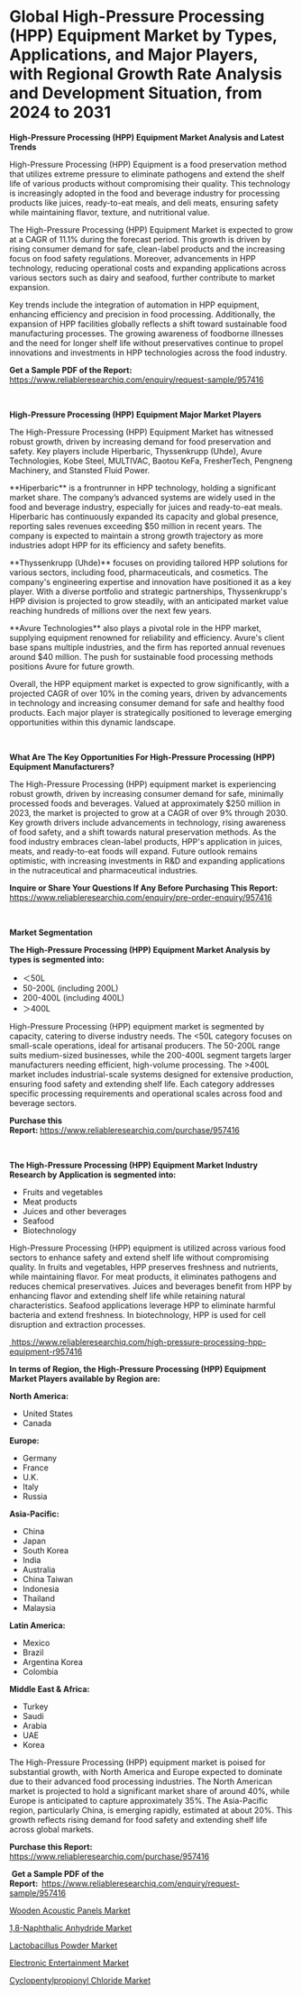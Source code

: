 <p><h1>Global High-Pressure Processing (HPP) Equipment Market by Types, Applications, and Major Players, with Regional Growth Rate Analysis and Development Situation, from 2024 to 2031</h1></p><p><strong>High-Pressure Processing (HPP) Equipment Market Analysis and Latest Trends</strong></p>
<p><p>High-Pressure Processing (HPP) Equipment is a food preservation method that utilizes extreme pressure to eliminate pathogens and extend the shelf life of various products without compromising their quality. This technology is increasingly adopted in the food and beverage industry for processing products like juices, ready-to-eat meals, and deli meats, ensuring safety while maintaining flavor, texture, and nutritional value. </p><p>The High-Pressure Processing (HPP) Equipment Market is expected to grow at a CAGR of 11.1% during the forecast period. This growth is driven by rising consumer demand for safe, clean-label products and the increasing focus on food safety regulations. Moreover, advancements in HPP technology, reducing operational costs and expanding applications across various sectors such as dairy and seafood, further contribute to market expansion. </p><p>Key trends include the integration of automation in HPP equipment, enhancing efficiency and precision in food processing. Additionally, the expansion of HPP facilities globally reflects a shift toward sustainable food manufacturing processes. The growing awareness of foodborne illnesses and the need for longer shelf life without preservatives continue to propel innovations and investments in HPP technologies across the food industry.</p></p>
<p><strong>Get a Sample PDF of the Report:&nbsp;</strong> <a href="https://www.reliableresearchiq.com/enquiry/request-sample/957416?utm_campaign=104&utm_medium=2&utm_source=Github&utm_content=ia&utm_term=03122024&utm_id=high-pressure-processing-hpp-equipment">https://www.reliableresearchiq.com/enquiry/request-sample/957416</a></p>
<p>&nbsp;</p>
<p><strong>High-Pressure Processing (HPP) Equipment Major Market Players</strong></p>
<p><p>The High-Pressure Processing (HPP) Equipment Market has witnessed robust growth, driven by increasing demand for food preservation and safety. Key players include Hiperbaric, Thyssenkrupp (Uhde), Avure Technologies, Kobe Steel, MULTIVAC, Baotou KeFa, FresherTech, Pengneng Machinery, and Stansted Fluid Power.</p><p>**Hiperbaric** is a frontrunner in HPP technology, holding a significant market share. The company’s advanced systems are widely used in the food and beverage industry, especially for juices and ready-to-eat meals. Hiperbaric has continuously expanded its capacity and global presence, reporting sales revenues exceeding $50 million in recent years. The company is expected to maintain a strong growth trajectory as more industries adopt HPP for its efficiency and safety benefits.</p><p>**Thyssenkrupp (Uhde)** focuses on providing tailored HPP solutions for various sectors, including food, pharmaceuticals, and cosmetics. The company's engineering expertise and innovation have positioned it as a key player. With a diverse portfolio and strategic partnerships, Thyssenkrupp's HPP division is projected to grow steadily, with an anticipated market value reaching hundreds of millions over the next few years.</p><p>**Avure Technologies** also plays a pivotal role in the HPP market, supplying equipment renowned for reliability and efficiency. Avure's client base spans multiple industries, and the firm has reported annual revenues around $40 million. The push for sustainable food processing methods positions Avure for future growth.</p><p>Overall, the HPP equipment market is expected to grow significantly, with a projected CAGR of over 10% in the coming years, driven by advancements in technology and increasing consumer demand for safe and healthy food products. Each major player is strategically positioned to leverage emerging opportunities within this dynamic landscape.</p></p>
<p>&nbsp;</p>
<p><strong>What Are The Key Opportunities For High-Pressure Processing (HPP) Equipment Manufacturers?</strong></p>
<p><p>The High-Pressure Processing (HPP) equipment market is experiencing robust growth, driven by increasing consumer demand for safe, minimally processed foods and beverages. Valued at approximately $250 million in 2023, the market is projected to grow at a CAGR of over 9% through 2030. Key growth drivers include advancements in technology, rising awareness of food safety, and a shift towards natural preservation methods. As the food industry embraces clean-label products, HPP's application in juices, meats, and ready-to-eat foods will expand. Future outlook remains optimistic, with increasing investments in R&D and expanding applications in the nutraceutical and pharmaceutical industries.</p></p>
<p><strong>Inquire or Share Your Questions If Any Before Purchasing This Report:</strong> <a href="https://www.reliableresearchiq.com/enquiry/pre-order-enquiry/957416?utm_campaign=104&utm_medium=2&utm_source=Github&utm_content=ia&utm_term=03122024&utm_id=high-pressure-processing-hpp-equipment">https://www.reliableresearchiq.com/enquiry/pre-order-enquiry/957416</a></p>
<p>&nbsp;</p>
<p><strong>Market Segmentation</strong></p>
<p><strong>The High-Pressure Processing (HPP) Equipment Market Analysis by types is segmented into:</strong></p>
<p><ul><li>＜50L</li><li>50-200L (including 200L)</li><li>200-400L (including 400L)</li><li>＞400L</li></ul></p>
<p><p>High-Pressure Processing (HPP) equipment market is segmented by capacity, catering to diverse industry needs. The <50L category focuses on small-scale operations, ideal for artisanal producers. The 50-200L range suits medium-sized businesses, while the 200-400L segment targets larger manufacturers needing efficient, high-volume processing. The >400L market includes industrial-scale systems designed for extensive production, ensuring food safety and extending shelf life. Each category addresses specific processing requirements and operational scales across food and beverage sectors.</p></p>
<p><strong>Purchase this Report:&nbsp;</strong><a href="https://www.reliableresearchiq.com/purchase/957416?utm_campaign=104&utm_medium=2&utm_source=Github&utm_content=ia&utm_term=03122024&utm_id=high-pressure-processing-hpp-equipment">https://www.reliableresearchiq.com/purchase/957416</a></p>
<p>&nbsp;</p>
<p><strong>The High-Pressure Processing (HPP) Equipment Market Industry Research by Application is segmented into:</strong></p>
<p><ul><li>Fruits and vegetables</li><li>Meat products</li><li>Juices and other beverages</li><li>Seafood</li><li>Biotechnology</li></ul></p>
<p><p>High-Pressure Processing (HPP) equipment is utilized across various food sectors to enhance safety and extend shelf life without compromising quality. In fruits and vegetables, HPP preserves freshness and nutrients, while maintaining flavor. For meat products, it eliminates pathogens and reduces chemical preservatives. Juices and beverages benefit from HPP by enhancing flavor and extending shelf life while retaining natural characteristics. Seafood applications leverage HPP to eliminate harmful bacteria and extend freshness. In biotechnology, HPP is used for cell disruption and extraction processes.</p></p>
<p><a href="https://www.reliableresearchiq.com/high-pressure-processing-hpp-equipment-r957416?utm_campaign=104&utm_medium=2&utm_source=Github&utm_content=ia&utm_term=03122024&utm_id=high-pressure-processing-hpp-equipment">&nbsp;https://www.reliableresearchiq.com/high-pressure-processing-hpp-equipment-r957416</a></p>
<p><strong>In terms of Region, the High-Pressure Processing (HPP) Equipment Market Players available by Region are:</strong></p>
<p>
    <p> <strong> North America: </strong>
        <ul>
            <li>United States</li>
            <li>Canada</li>
        </ul>
        </p> 
    <p> <strong> Europe: </strong>
        <ul>
            <li>Germany</li>
            <li>France</li>
            <li>U.K.</li>
            <li>Italy</li>
            <li>Russia</li>
        </ul>
        </p> 
    <p> <strong> Asia-Pacific: </strong>
        <ul>
            <li>China</li>
            <li>Japan</li>
            <li>South Korea</li>
            <li>India</li>
            <li>Australia</li>
            <li>China Taiwan</li>
            <li>Indonesia</li>
            <li>Thailand</li>
            <li>Malaysia</li>
        </ul>
        </p> 
    <p> <strong> Latin America: </strong>
        <ul>
            <li>Mexico</li>
            <li>Brazil</li>
            <li>Argentina Korea</li>
            <li>Colombia</li>
        </ul>
        </p> 
    <p> <strong> Middle East & Africa: </strong>
        <ul>
            <li>Turkey</li>
            <li>Saudi</li>
            <li>Arabia</li>
            <li>UAE</li>
            <li>Korea</li>
        </ul>
    </p>
    </p>
<p><p>The High-Pressure Processing (HPP) equipment market is poised for substantial growth, with North America and Europe expected to dominate due to their advanced food processing industries. The North American market is projected to hold a significant market share of around 40%, while Europe is anticipated to capture approximately 35%. The Asia-Pacific region, particularly China, is emerging rapidly, estimated at about 20%. This growth reflects rising demand for food safety and extending shelf life across global markets.</p></p>
<p><strong>Purchase this Report: </strong><a href="https://www.reliableresearchiq.com/purchase/957416?utm_campaign=104&utm_medium=2&utm_source=Github&utm_content=ia&utm_term=03122024&utm_id=high-pressure-processing-hpp-equipment">https://www.reliableresearchiq.com/purchase/957416</a></p>
<p>&nbsp;<strong>Get a Sample PDF of the Report:&nbsp;&nbsp;</strong><a href="https://www.reliableresearchiq.com/enquiry/request-sample/957416?utm_campaign=104&utm_medium=2&utm_source=Github&utm_content=ia&utm_term=03122024&utm_id=high-pressure-processing-hpp-equipment">https://www.reliableresearchiq.com/enquiry/request-sample/957416</a></p>
<p><strong></strong></p>
<p><p><a href="https://www.linkedin.com/pulse/navigating-wooden-acoustic-panels-market-incorporating-trends-xtajf?utm_campaign=104&utm_medium=2&utm_source=Github&utm_content=ia&utm_term=03122024&utm_id=high-pressure-processing-hpp-equipment">Wooden Acoustic Panels Market</a></p><p><a href="https://issuu.com/reportprime-2/docs/18-naphthalic-anhydride-market-size-2030.pptx?utm_campaign=104&utm_medium=2&utm_source=Github&utm_content=ia&utm_term=03122024&utm_id=high-pressure-processing-hpp-equipment">1,8-Naphthalic Anhydride Market</a></p><p><a href="https://www.linkedin.com/pulse/comprehensive-lactobacillus-powder-market-overview-emerging-trends-ohk1f?utm_campaign=104&utm_medium=2&utm_source=Github&utm_content=ia&utm_term=03122024&utm_id=high-pressure-processing-hpp-equipment">Lactobacillus Powder Market</a></p><p><a href="https://www.linkedin.com/pulse/analyzing-electronic-entertainment-market-revenue-worth-cagr-d75ie?utm_campaign=104&utm_medium=2&utm_source=Github&utm_content=ia&utm_term=03122024&utm_id=high-pressure-processing-hpp-equipment">Electronic Entertainment Market</a></p><p><a href="https://issuu.com/reportprime-2/docs/cyclopentylpropionyl-chloride-market-size-2030.ppt?utm_campaign=104&utm_medium=2&utm_source=Github&utm_content=ia&utm_term=03122024&utm_id=high-pressure-processing-hpp-equipment">Cyclopentylpropionyl Chloride Market</a></p></p>